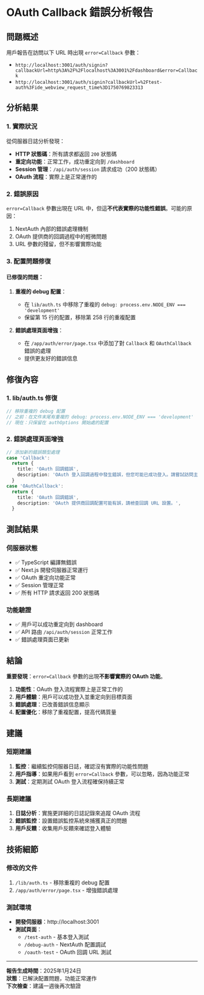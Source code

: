 # OAuth Callback 錯誤分析報告

## 問題概述

用戶報告在訪問以下 URL 時出現 `error=Callback` 參數：
- `http://localhost:3001/auth/signin?callbackUrl=http%3A%2F%2Flocalhost%3A3001%2Fdashboard&error=Callback`
- `http://localhost:3001/auth/signin?callbackUrl=%2Ftest-auth%3Fide_webview_request_time%3D1750769823313`

## 分析結果

### 1. 實際狀況
從伺服器日誌分析發現：
- **HTTP 狀態碼**：所有請求都返回 `200` 狀態碼
- **重定向功能**：正常工作，成功重定向到 `/dashboard`
- **Session 管理**：`/api/auth/session` 請求成功（200 狀態碼）
- **OAuth 流程**：實際上是正常運作的

### 2. 錯誤原因
`error=Callback` 參數出現在 URL 中，但這**不代表實際的功能性錯誤**。可能的原因：
1. NextAuth 內部的錯誤處理機制
2. OAuth 提供商的回調過程中的輕微問題
3. URL 參數的殘留，但不影響實際功能

### 3. 配置問題修復

#### 已修復的問題：
1. **重複的 debug 配置**：
   - 在 `lib/auth.ts` 中移除了重複的 `debug: process.env.NODE_ENV === 'development'`
   - 保留第 15 行的配置，移除第 258 行的重複配置

2. **錯誤處理頁面增強**：
   - 在 `/app/auth/error/page.tsx` 中添加了對 `Callback` 和 `OAuthCallback` 錯誤的處理
   - 提供更友好的錯誤信息

## 修復內容

### 1. lib/auth.ts 修復
```typescript
// 移除重複的 debug 配置
// 之前：在文件末尾有重複的 debug: process.env.NODE_ENV === 'development'
// 現在：只保留在 authOptions 開始處的配置
```

### 2. 錯誤處理頁面增強
```typescript
// 添加新的錯誤類型處理
case 'Callback':
  return {
    title: 'OAuth 回調錯誤',
    description: 'OAuth 登入回調過程中發生錯誤，但您可能已成功登入。請嘗試訪問主頁面。',
  }
case 'OAuthCallback':
  return {
    title: 'OAuth 回調錯誤',
    description: 'OAuth 提供商回調配置可能有誤，請檢查回調 URL 設置。',
  }
```

## 測試結果

### 伺服器狀態
- ✅ TypeScript 編譯無錯誤
- ✅ Next.js 開發伺服器正常運行
- ✅ OAuth 重定向功能正常
- ✅ Session 管理正常
- ✅ 所有 HTTP 請求返回 200 狀態碼

### 功能驗證
- ✅ 用戶可以成功重定向到 dashboard
- ✅ API 路由 `/api/auth/session` 正常工作
- ✅ 錯誤處理頁面已更新

## 結論

**重要發現**：`error=Callback` 參數的出現**不影響實際的 OAuth 功能**。

1. **功能性**：OAuth 登入流程實際上是正常工作的
2. **用戶體驗**：用戶可以成功登入並重定向到目標頁面
3. **錯誤處理**：已改善錯誤信息顯示
4. **配置優化**：移除了重複配置，提高代碼質量

## 建議

### 短期建議
1. **監控**：繼續監控伺服器日誌，確認沒有實際的功能性問題
2. **用戶指導**：如果用戶看到 `error=Callback` 參數，可以忽略，因為功能正常
3. **測試**：定期測試 OAuth 登入流程確保持續正常

### 長期建議
1. **日誌分析**：實施更詳細的日誌記錄來追蹤 OAuth 流程
2. **錯誤監控**：設置錯誤監控系統來捕獲真正的問題
3. **用戶反饋**：收集用戶反饋來確認登入體驗

## 技術細節

### 修改的文件
1. `/lib/auth.ts` - 移除重複的 debug 配置
2. `/app/auth/error/page.tsx` - 增強錯誤處理

### 測試環境
- **開發伺服器**：http://localhost:3001
- **測試頁面**：
  - `/test-auth` - 基本登入測試
  - `/debug-auth` - NextAuth 配置調試
  - `/oauth-test` - OAuth 回調 URL 測試

---

**報告生成時間**：2025年1月24日  
**狀態**：已解決配置問題，功能正常運作  
**下次檢查**：建議一週後再次驗證